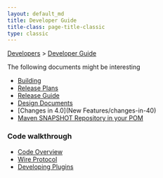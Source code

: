 ```yaml
---
layout: default_md
title: Developer Guide 
title-class: page-title-classic
type: classic
---
```


[Developers](developers) > [Developer Guide](developer-guide)


The following documents might be interesting

*   [Building](building)
*   [Release Plans](release-plans)
*   [Release Guide](release-guide)
*   [Design Documents](design-documents)
*   [Changes in 4.0](New Features/changes-in-40)
*   [Maven SNAPSHOT Repository in your POM](maven-snapshot-repository-in-your-pom)

### Code walkthrough

*   [Code Overview](code-overview)
*   [Wire Protocol](wire-protocol)
*   [Developing Plugins](developing-plugins)

